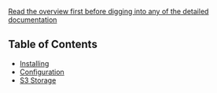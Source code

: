 
[Read the overview first before digging into any of the detailed documentation](../README.md)

## Table of Contents

* [Installing](installing.md)
* [Configuration](configuration.md)
* [S3 Storage](S3.md)